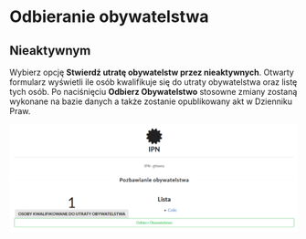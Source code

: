 # Odbieranie obywatelstwa

## Nieaktywnym

Wybierz opcję **Stwierdź utratę obywatelstw przez nieaktywnych**. Otwarty formularz wyświetli ile osób kwalifikuje się do utraty obywatelstwa oraz listę tych osób.
Po naciśnięciu **Odbierz Obywatelstwo** stosowne zmiany zostaną wykonane na bazie danych a także zostanie opublikowany akt w Dzienniku Praw.

![formularz odbierania obywatelstwa](img/odebranie-obywatelstwa-1.png)
